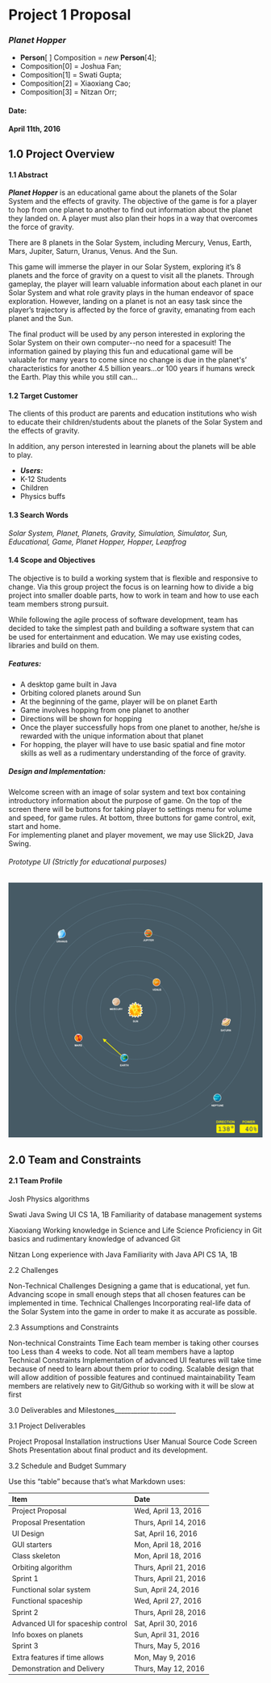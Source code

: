 # Project 1 Proposal
### *Planet Hopper*

* **Person**[ ] Composition = *new* **Person**[4];
 * Composition[0] = Joshua Fan;
 * Composition[1] = Swati Gupta;
 * Composition[2] = Xiaoxiang Cao;
 * Composition[3] = Nitzan Orr;

#### Date:
**April 11th, 2016**



## 1.0 Project Overview

#### 1.1 Abstract
***Planet Hopper*** is an educational game about the planets of the Solar System and the effects of gravity. The objective of the game is for a player to hop from one planet to another to find out information about the planet they landed on. A player must also plan their hops in a way that overcomes the force of gravity.

There are 8 planets in the Solar System, including Mercury, Venus, Earth, Mars, Jupiter, Saturn, Uranus, Venus. And the Sun.

This game will immerse the player in our Solar System, exploring it’s 8 planets and the force of gravity on a quest to visit all the planets. Through gameplay, the player will learn valuable information about each planet in our Solar System and what role gravity plays in the human endeavor of space exploration. However, landing on a planet is not an easy task since the player’s trajectory is affected by the force of gravity, emanating from each planet and the Sun.

The final product will be used by any person interested in exploring the Solar System on their own computer--no need for a spacesuit! The information gained by playing this fun and educational game will be valuable for many years to come since no change is due in the planet's’ characteristics for another 4.5 billion years...or 100 years if humans wreck the Earth. Play this while you still can...

#### 1.2 Target Customer
The clients of this product are parents and education institutions who wish to educate their children/students about the planets of the Solar System and the effects of gravity.  

In addition, any person interested in learning about the planets will be able to play.

* ***Users:***
 * K-12 Students
 * Children
 * Physics buffs

#### 1.3 Search Words
*Solar System, Planet, Planets, Gravity, Simulation, Simulator, Sun, Educational, Game, Planet Hopper, Hopper, Leapfrog*

#### 1.4 Scope and Objectives

The objective is to build a working system that is flexible and responsive to change. Via this group project the focus is on learning how to divide a big project into smaller doable parts, how to work in team and how to use each team members strong pursuit.

While following the agile process of software development, team has decided to take the simplest path and building a software system that can be used for entertainment and education. We may use existing codes, libraries and build on them.

##### *Features:*
* A desktop game built in Java
* Orbiting colored planets around Sun
* At the beginning of the game, player will be on planet Earth
* Game involves hopping from one planet to another
* Directions will be shown for hopping 	
* Once the player successfully hops from one planet to another, he/she is rewarded with the unique information about that planet
* For hopping, the player will have to use basic spatial and fine motor skills as well as a rudimentary understanding of the force of gravity.

##### *Design and Implementation:*
Welcome screen with an image of solar system and text box containing introductory information about the purpose of game. On the top of the screen there will be buttons for taking player to settings menu for volume and speed, for game rules. At bottom, three buttons for game control, exit, start and home.  
For implementing planet and player movement, we may use Slick2D, Java Swing.

###### *Prototype UI (Strictly for educational purposes)*
![Prototype UI](image/PlanetHopper.jpg)

## 2.0 Team and Constraints

#### 2.1 Team Profile
Josh
Physics algorithms

Swati
Java Swing UI
CS 1A, 1B
Familiarity of database management systems

Xiaoxiang
Working knowledge in Science and Life Science
Proficiency in Git basics and rudimentary knowledge of advanced Git

Nitzan
Long experience with Java
Familiarity with Java API
CS 1A, 1B


2.2 Challenges

Non-Technical Challenges
Designing a game that is educational, yet fun.
Advancing scope in small enough steps that all chosen features can be implemented in time.
Technical Challenges
Incorporating real-life data of the Solar System into the game in order to make it as accurate as possible.

2.3 Assumptions and Constraints

Non-technical Constraints
Time
Each team member is taking other courses too
Less than 4 weeks to code.
Not all team members have a laptop
Technical Constraints
Implementation of advanced UI features will take time because of need to learn about them prior to coding.
Scalable design that will allow addition of possible features and continued maintainability
Team members are relatively new to Git/Github so working with it will be slow at first




3.0 Deliverables and Milestones___________________

3.1 Project Deliverables

Project Proposal
Installation instructions
User Manual
Source Code
Screen Shots
Presentation about final product and its development.



3.2 Schedule and Budget Summary

Use this “table” because that’s what Markdown uses:

| Item                       			| Date            |
| :--------------------------			|:----------------|
| Project Proposal      			| Wed, April 13, 2016  |
| Proposal Presentation	     	| Thurs, April 14, 2016 |
| UI Design				| Sat, April 16, 2016  |
| GUI starters		                        | Mon, April 18, 2016 |
| Class skeleton			| Mon, April 18, 2016 |
| Orbiting algorithm  			| Thurs, April 21, 2016 |
| Sprint 1                   			| Thurs, April 21, 2016  |
| Functional solar system      	            | Sun, April 24, 2016  |
| Functional spaceship			| Wed, April 27, 2016  |
| Sprint 2                   			| Thurs, April 28, 2016  |
| Advanced UI for spaceship control  | Sat, April 30, 2016  |
| Info boxes on planets		| Sun, April 31, 2016  |
| Sprint 3                   			| Thurs, May 5, 2016  |
| Extra features if time allows		| Mon, May 9, 2016   |
| Demonstration and Delivery		| Thurs, May 12, 2016  |
